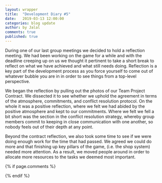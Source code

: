 ```yaml
---
layout: wrapper
title:  "Development Diary #5"
date:   2019-03-13 12:00:00
categories: blog update
author: by Jalal
comments: true
published: true
---
```


During one of our last group meetings we decided to hold a reflection meeting. We had been working on the game for a while and with the deadline creeping up on us we thought it pertinent to take a short break to reflect on what we have achieved and what still needs doing. Reflection is a key part of the development process as you force yourself to come out of whatever bubble you are in in order to see things from a top-level perspective. 

We began the reflection by pulling out the photos of our Team Project Contract. We dissected it to see whether we uphold the agreement in terms of the atmosphere, commitments, and conflict resolution protocol. On the whole it was a positive reflection, where we felt we had abided by the positive atmosphere and kept to our commitments. Where we felt we fell a bit short was the section in the conflict resolution strategy, whereby group members commit to keeping in close communication with one another, so nobody feels out of their depth at any point.  

Beyond the contract reflection, we also took some time to see if we were doing enough work for the time that had passed. We agreed we could do more and that finishing up key pillars of the game, (i.e. the shop system) needed more attention. As a result, we moved people around in order to allocate more resources to the tasks we deemed most important.




{% if page.comments %} 
<div id="disqus_thread"></div>
<script>
(function() { // DON'T EDIT BELOW THIS LINE
var d = document, s = d.createElement('script');
s.src = 'https://lothori16.disqus.com/embed.js';
s.setAttribute('data-timestamp', +new Date());
(d.head || d.body).appendChild(s);
})();
</script>
{% endif %}
